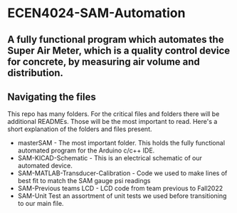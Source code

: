 # ECEN4024-SAM-Automation

## A fully functional program which automates the Super Air Meter, which is a quality control device for concrete, by measuring air volume and distribution. 


## Navigating the files

This repo has many folders. For the critical files and folders there will be additional READMEs. Those will be the most important to read. Here's a short explanation of the folders and files present.

 * masterSAM - The most important folder. This holds the fully functional automated program for the Arduino c/c++ IDE.
 * SAM-KICAD-Schematic - This is an electrical schematic of our automated device. 
 * SAM-MATLAB-Transducer-Calibration - Code we used to make lines of best fit to match the SAM gauge psi readings
 * SAM-Previous teams LCD - LCD code from team previous to Fall2022
 * SAM-Unit Test an assortment of unit tests we used before transitioning to our main file. 
